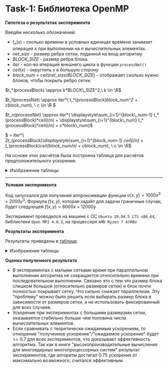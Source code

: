 # Task-1: Библиотека OpenMP

**Гипотеза о результатах эксперимента**

Введём несколько обозначений:
- $t_n(x)$ - сколько времени в условных единицах времени занимает операция $x$ при выполнении на $n$ вычислительных элементах. 
- $net\_size$ - размер ребра сетки, поданной на вход алгоритму.
- $BLOCK\_SIZE$ - размер ребра блока.
- $iter$ - кол-во итераций внешнего цикла в функции `processNet()`
- $ceil(x)$ - округлить $x$ в большую сторону 
- $block\_num$ = $ceil(net\_size / BLOCK\_SIZE)$ - 
отображает сколько нужно блоков, чтобы покрыть ребро сетки.



$t_*(processBlock) \approx k*BLOCK\_SIZE^2,\ k \in \R$

$t_1(processNet) \approx 
iter*( 
    t_*(processBlock)*block\_num^2 + c*block\_num),
    \ c \in \R $

$t_n(processNet) \approx 
iter*( 
    \displaystyle\sum_{i=1}^{block\_num-1}
    t_*(processBlock)*ceil(i/n) +
    \displaystyle\sum_{i=1}^{block\_num}
    t_*(processBlock)*ceil(i/n)
    + c*block\_num)$ 
    
$ = iter*(  
    2*t_*(processBlock)*\displaystyle\sum_{i=1}^{block\_num-1}
    ceil(i/n) +  
    t_*(processBlock)*ceil(block\_num/n) + c*block\_num),
    \ c \in \R$


На основе этих расчётов была построена таблица для расчётов предположительного ускорения.

<details>
<summary>Изображение таблицы</summary>
  
![изображение-таблицы](https://github.com/osogi/it-math/assets/66139162/30b2f719-5d4a-4304-9bdc-6ea18e9e52d4)

</details>

---

**Условия эксперимента**

Код запускался для получения аппроксимации функции $u(x, y) = 1000x^3 + 2000y^3$. 
Формула $f(x, y)$, которая задаёт для задачи граничные случаи, будет следующей $f(x, y) = 6000x + 12000y$

Эксперимент проводился на машине с ОС `Ubuntu 20.04.5 LTS x86_64`, библиотеки `Open MPI 4.0.3`, на процессоре `AMD Ryzen 7 4700U`

**Результаты эксперимента**

Результаты приведены в [таблице](https://docs.google.com/spreadsheets/d/1GOqnumgfG_rEHWf4pcUC55-rTDGwcXybQw8Ur8HrvaQ/edit#gid=0)
<details>
<summary>Изображение таблицы</summary>
  
![изображение-таблицы](https://github.com/osogi/it-math/assets/66139162/cd4f38b0-4a25-437e-86b1-6d08f83f02b4)

</details>

**Оценка полученного результата**
- В экспериментах с малыми сетками время при параллельном выполнении алгоритма не сокращается относительно
времени при последовательном выполнении. Связано это с тем что размер блока слишком большой
(относительно размеров сетки) и блок почти полностью покрывает сетку. Что сильно снижает параллелизм.
Эту "проблему" можно было решить если выбирать размер блока в зависимости от размеров сетки,
а не использовать фиксированный для всех случаев.
- Ускорение при экспериментах с большими размерами сетки, оказывается стабильно больше чем половина 
 числа вычислительных элементов.
- Если сравнивать с теоретически ожидаемым ускорением, то отношение "полученное ускорение"/"ожидаемое ускорение" будет >= 0.7 для всех экспериментов, что доказывает эффективность алгоритма. Так как в книге "высокопроизводительные вычисления для многоядерных многопроцессорных систем" результат экспериментов, где алгоритм достигал 0.75 ускорения от максимально возможного, считался эффективным.